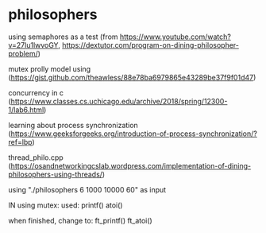 # philosophers


using semaphores as a test (from https://www.youtube.com/watch?v=27lu1lwvoGY, https://dextutor.com/program-on-dining-philosopher-problem/)


mutex prolly model using (https://gist.github.com/theawless/88e78ba6979865e43289be37f9f01d47)



concurrency in c (https://www.classes.cs.uchicago.edu/archive/2018/spring/12300-1/lab6.html)


learning about process synchronization (https://www.geeksforgeeks.org/introduction-of-process-synchronization/?ref=lbp)






thread_philo.cpp (https://osandnetworkingcslab.wordpress.com/implementation-of-dining-philosophers-using-threads/)


using "./philosophers 6 1000 10000 60" as input





IN using mutex:
used:
    printf()
    atoi()


when finished, change to:
    ft_printf()
    ft_atoi()



    
